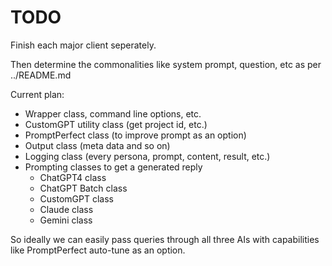 # TODO

Finish each major client seperately.

Then determine the commonalities like system prompt, question, etc as per ../README.md

Current plan:

* Wrapper class, command line options, etc.
* CustomGPT utility class (get project id, etc.)
* PromptPerfect class (to improve prompt as an option)
* Output class (meta data and so on)
* Logging class (every persona, prompt, content, result, etc.)
* Prompting classes to get a generated reply
  * ChatGPT4 class
  * ChatGPT Batch class
  * CustomGPT class
  * Claude class
  * Gemini class

So ideally we can easily pass queries through all three AIs with capabilities like PromptPerfect auto-tune as an option.